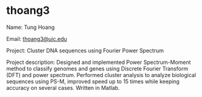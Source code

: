 # thoang3

Name: Tung Hoang

Email: thoang3@uic.edu	


Project: Cluster DNA sequences using Fourier Power Spectrum

Project description: Designed and implemented Power Spectrum-Moment method to classify genomes and genes using Discrete Fourier Transform (DFT) and power spectrum. Performed cluster analysis to analyze biological sequences using PS-M, improved speed up to 15 times while keeping accuracy on several cases. Written in Matlab.